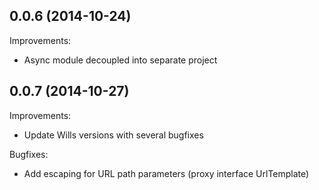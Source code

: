 ## 0.0.6 (2014-10-24)

Improvements:
  
  - Async module decoupled into separate project 

## 0.0.7 (2014-10-27)

Improvements:
  
  - Update Wills versions with several bugfixes
  
Bugfixes:

  - Add escaping for URL path parameters (proxy interface UrlTemplate)